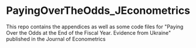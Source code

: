 # PayingOverTheOdds_JEconometrics
 This repo contains the appendices as well as some code files for "Paying Over the Odds at the End of the Fiscal Year. Evidence from Ukraine" published in the Journal of Econometrics
